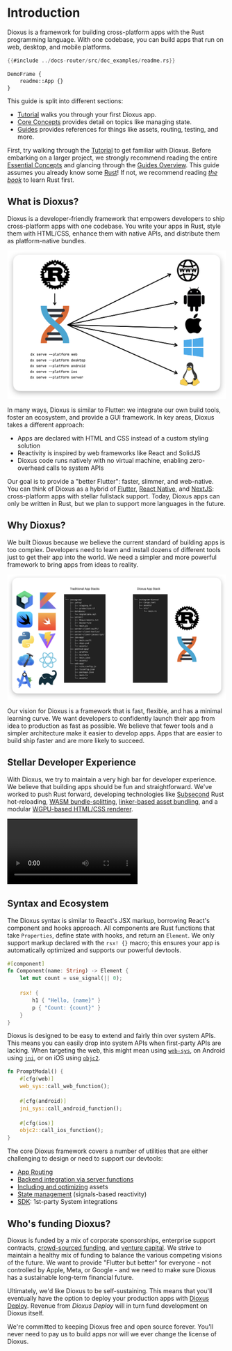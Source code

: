 # Introduction

Dioxus is a framework for building cross-platform apps with the Rust programming language. With one codebase, you can build apps that run on web, desktop, and mobile platforms.

```rust
{{#include ../docs-router/src/doc_examples/readme.rs}}
```

```inject-dioxus
DemoFrame {
    readme::App {}
}
```

This guide is split into different sections:

- [Tutorial](../tutorial/index.md) walks you through your first Dioxus app.
- [Core Concepts](../essentials/index.md) provides detail on topics like managing state.
- [Guides](../guides/index.md) provides references for things like assets, routing, testing, and more.

First, try walking through the [Tutorial](../tutorial/index.md) to get familiar with Dioxus. Before embarking on a larger project, we strongly recommend reading the entire [Essential Concepts](../essentials/index.md) and glancing through the [Guides Overview](../guides/index.md). This guide assumes you already know some [Rust](https://www.rust-lang.org/)! If not, we recommend reading [*the book*](https://doc.rust-lang.org/book/ch01-00-getting-started.html) to learn Rust first.

## What is Dioxus?

Dioxus is a developer-friendly framework that empowers developers to ship cross-platform apps with one codebase. You write your apps in Rust, style them with HTML/CSS, enhance them with native APIs, and distribute them as platform-native bundles.

![Multi-platform app architecture diagram](/assets/static/dioxus-architecture-diagram.png)

In many ways, Dioxus is similar to Flutter: we integrate our own build tools, foster an ecosystem, and provide a GUI framework. In key areas, Dioxus takes a different approach:

- Apps are declared with HTML and CSS instead of a custom styling solution
- Reactivity is inspired by web frameworks like React and SolidJS
- Dioxus code runs natively with no virtual machine, enabling zero-overhead calls to system APIs

Our goal is to provide a "better Flutter": faster, slimmer, and web-native. You can think of Dioxus as a hybrid of [Flutter](http://flutter.dev), [React Native](http://reactnative.dev), and [NextJS](http://nextjs.org): cross-platform apps with stellar fullstack support. Today, Dioxus apps can only be written in Rust, but we plan to support more languages in the future.

## Why Dioxus?

We built Dioxus because we believe the current standard of building apps is too complex. Developers need to learn and install dozens of different tools just to get their app into the world. We need a simpler and more powerful framework to bring apps from ideas to reality.

![App stack](/assets/static/dioxus-app-stack.png)

Our vision for Dioxus is a framework that is fast, flexible, and has a minimal learning curve. We want developers to confidently launch their app from idea to production as fast as possible. We believe that fewer tools and a simpler architecture make it easier to develop apps. Apps that are easier to build ship faster and are more likely to succeed.

## Stellar Developer Experience

With Dioxus, we try to maintain a very high bar for developer experience. We believe that building apps should be fun and straightforward. We've worked to push Rust forward, developing technologies like [Subsecond](https://crates.io/crates/subsecond) Rust hot-reloading, [WASM bundle-splitting](https://crates.io/crates/wasm-splitter), [linker-based asset bundling](https://crates.io/crates/manganis), and a modular [WGPU-based HTML/CSS renderer](https://crates.io/crates/blitz).

![dog_app.mp4](/assets/06assets/dogapphr2.mp4)


## Syntax and Ecosystem

The Dioxus syntax is similar to React's JSX markup, borrowing React's component and hooks approach. All components are Rust functions that take `Properties`, define state with hooks, and return an `Element`. We only support markup declared with the `rsx! {}` macro; this ensures your app is automatically optimized and supports our powerful devtools.

```rust
#[component]
fn Component(name: String) -> Element {
    let mut count = use_signal(|| 0);

    rsx! {
        h1 { "Hello, {name}" }
        p { "Count: {count}" }
    }
}
```

Dioxus is designed to be easy to extend and fairly thin over system APIs. This means you can easily drop into system APIs when first-party APIs are lacking. When targeting the web, this might mean using [`web-sys`](http://crates.io/crates/web-sys/), on Android using [`jni`](http://crates.io/crates/jni), or on iOS using [`objc2`](https://crates.io/crates/objc2).

```rust
fn PromptModal() {
    #[cfg(web)]
    web_sys::call_web_function();

    #[cfg(android)]
    jni_sys::call_android_function();

    #[cfg(ios)]
    objc2::call_ios_function();
}
```

The core Dioxus framework covers a number of utilities that are either challenging to design or need to support our devtools:

- [App Routing](../essentials/router/index.md)
- [Backend integration via server functions](../essentials/fullstack/index.md)
- [Including and optimizing](../essentials/ui/assets.md) assets
- [State management](../essentials/basics/index.md) (signals-based reactivity)
- [SDK](http://github.com/dioxusLabs/sdk): 1st-party System integrations

## Who's funding Dioxus?

Dioxus is funded by a mix of corporate sponsorships, enterprise support contracts, [crowd-sourced funding](https://github.com/sponsors/DioxusLabs#sponsors), and [venture capital](http://ycombinator.com/companies/dioxus-labs). We strive to maintain a healthy mix of funding to balance the various competing visions of the future. We want to provide "Flutter but better" for everyone - not controlled by Apple, Meta, or Google - and we need to make sure Dioxus has a sustainable long-term financial future.

Ultimately, we'd like Dioxus to be self-sustaining. This means that you'll eventually have the option to deploy your production apps with [Dioxus Deploy](https://dioxuslabs.com/deploy). Revenue from *Dioxus Deploy* will in turn fund development on Dioxus itself.

We're committed to keeping Dioxus free and open source forever. You'll never need to pay us to build apps nor will we ever change the license of Dioxus.
